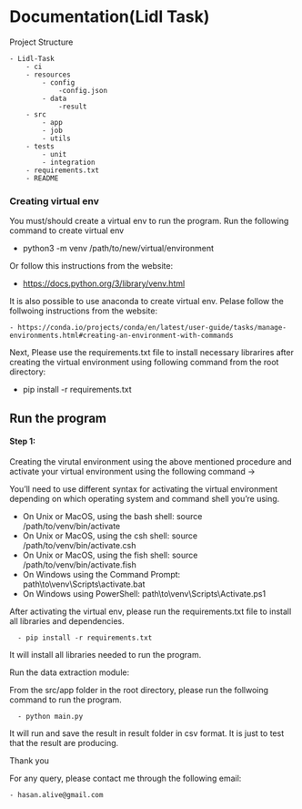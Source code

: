 # Documentation(Lidl Task)

Project Structure

    - Lidl-Task
        - ci
        - resources
            - config
                -config.json
            - data
                -result
        - src
            - app
            - job
            - utils
        - tests
            - unit
            - integration
        - requirements.txt
        - README

### Creating virtual env
You must/should create a virtual env to run the program. 
Run the following command to create virtual env 

- python3 -m venv /path/to/new/virtual/environment

Or follow this instructions from the website:

- https://docs.python.org/3/library/venv.html

It is also possible to use anaconda to create virtual env. Pelase follow the follwoing instructions from the website:
    
    - https://conda.io/projects/conda/en/latest/user-guide/tasks/manage-environments.html#creating-an-environment-with-commands

Next, Please use the requirements.txt file to install necessary librarires after creating the virtual environment using following command from the root directory:

 - pip install -r requirements.txt 



## Run the program

#### Step 1:
Creating the virutal environment using the above mentioned procedure
and
activate your virtual environment using the following command -> 

You’ll need to use different syntax for activating the virtual environment depending on which operating system and command shell you’re using.

- On Unix or MacOS, using the bash shell: source /path/to/venv/bin/activate
- On Unix or MacOS, using the csh shell: source /path/to/venv/bin/activate.csh
- On Unix or MacOS, using the fish shell: source /path/to/venv/bin/activate.fish
- On Windows using the Command Prompt: path\to\venv\Scripts\activate.bat
- On Windows using PowerShell: path\to\venv\Scripts\Activate.ps1

After activating the virtual env, please run the requirements.txt file to install all libraries and dependencies.

      - pip install -r requirements.txt 

It will install all libraries needed to run the program.


Run the data extraction module:

From the src/app folder in the root directory, please run the follwoing command to run the program. 

      - python main.py

It will run and save the result in result folder in csv format. It is just to test that the result are producing.


Thank you


For any query, please contact me through the following email:
    
    - hasan.alive@gmail.com
